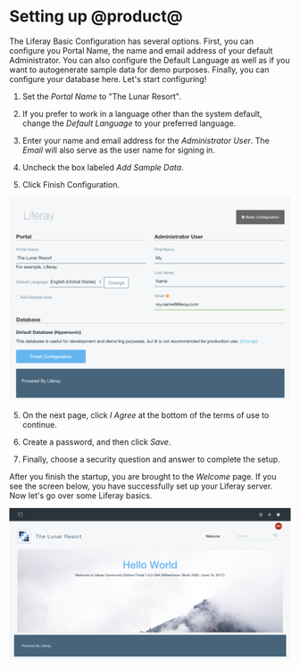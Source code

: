 # Setting up @product@

The Liferay Basic Configuration has several options. First, you can configure 
you Portal Name, the name and email address of your default Administrator. You 
can also configure the Default Language as well as if you want to autogenerate 
sample data for demo purposes. Finally, you can configure your database here. Let's start configuring!

1. Set the *Portal Name* to "The Lunar Resort".

2. If you prefer to work in a language other than the system default, change the
    *Default Language* to your preferred language.

2. Enter your name and email address for the *Administrator User*. The *Email* 
    will also serve as the user name for signing in.
    
3. Uncheck the box labeled *Add Sample Data*.

4. Click Finish Configuration.

![Figure X: The basic configuration page.](../../../images/001-starting-configuration.png)

5. On the next page, click *I Agree* at the bottom of the terms of use to 
    continue.
    
6. Create a password, and then click *Save*.

7. Finally, choose a security question and answer to complete the setup.

After you finish the startup, you are brought to the *Welcome* page. If you see 
the screen below, you have successfully set up your Liferay server. Now let's go over some Liferay basics.

![Figure X: The basic configuration page.](../../../images/001-hello-world.png)
